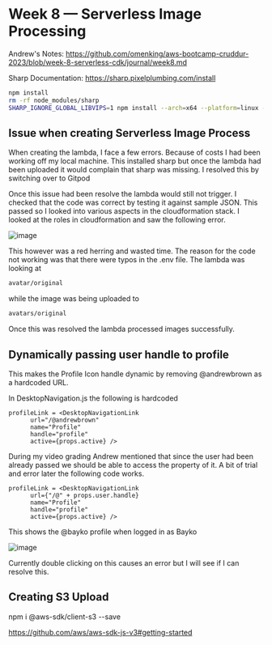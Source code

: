 # Week 8 — Serverless Image Processing

Andrew's Notes: <https://github.com/omenking/aws-bootcamp-cruddur-2023/blob/week-8-serverless-cdk/journal/week8.md>

Sharp Documentation: <https://sharp.pixelplumbing.com/install>

```sh
npm install
rm -rf node_modules/sharp
SHARP_IGNORE_GLOBAL_LIBVIPS=1 npm install --arch=x64 --platform=linux --libc=glibc sharp
```

## Issue when creating Serverless Image Process

When creating the lambda, I face a few errors. Because of costs I had been working off my local machine. This installed sharp but once the lambda had been uploaded it would complain that sharp was missing. I resolved this by switching over to Gitpod

Once this issue had been resolve the lambda would still not trigger. I checked that the code was correct by testing it against sample JSON. This passed so I looked into various aspects in the cloudformation stack. I looked at the roles in cloudformation and saw the following error.

![image](https://user-images.githubusercontent.com/5746804/232346131-f3a24fda-9819-48e7-92f2-e0760d7b9d19.png)

This however was a red herring and wasted time. The reason for the code not working was that there were typos in the .env file. The lambda was looking at 

```sh
avatar/original
```

while the image was being uploaded to 

```sh
avatars/original
```

Once this was resolved the lambda processed images successfully.

## Dynamically passing user handle to profile

This makes the Profile Icon handle dynamic by removing @andrewbrown as a hardcoded URL. 

In DesktopNavigation.js the following is hardcoded

```
profileLink = <DesktopNavigationLink 
      url="/@andrewbrown" 
      name="Profile"
      handle="profile"
      active={props.active} />
```

During my video grading Andrew mentioned that since the user had been already passed we should be able to access the property of it. A bit of trial and error later the following code works.

```
profileLink = <DesktopNavigationLink 
      url={"/@" + props.user.handle}
      name="Profile"
      handle="profile"
      active={props.active} />
```

This shows the @bayko profile when logged in as Bayko

![image](https://user-images.githubusercontent.com/5746804/234735739-03bb7353-79a5-4474-a7cf-4a5346a3b753.png)


Currently double clicking on this causes an error but I will see if I can resolve this.


## Creating S3 Upload

npm i @aws-sdk/client-s3 --save

https://github.com/aws/aws-sdk-js-v3#getting-started